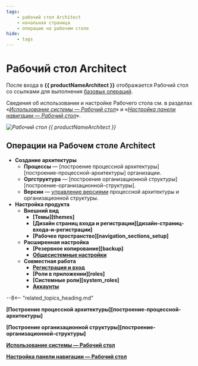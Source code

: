 ```yaml
---
tags:
    - рабочий стол Architect
    - начальная страница
    - операции на рабочем столе
hide:
    - tags
---
```


# Рабочий стол Architect

После входа в **{{ productNameArchitect }}** отображается Рабочий стол со ссылками для выполнения [базовых операций](#операции-на-рабочем-столе-architect).

Сведения об использовании и настройке Рабочего стола см. в разделах «_[Использование системы — Рабочий стол](desktop.md)_» и «_[Настройка панели навигации — Рабочий стол](desktop_setup.md)_».

*![Рабочий стол {{ productNameArchitect }}](architect_desktop.png)*

## Операции на Рабочем столе Architect

* **Создание архитектуры**
    - **Процессы** — [построение процессной архитектуры][построение-процессной-архитектуры] организации.
    - **Оргструктура** — [построение организационной структуры][построение-организационной-структуры].
    - **Версии** — [управление версиями](version_control.md) процессной архитектуры и организационной структуры.
* **Настройка продукта**
    - **Внешний вид**
        - **[Темы][themes]**
        - **[Дизайн страниц входа и регистрации][дизайн-страниц-входа-и-регистрации]**
        - **[Рабочее пространство][navigation_sections_setup]**
    - **Расширенная настройка**
        - **[Резервное копирование][backup]**
        - **[Общесистемные настройки](global_configuration.md)**
    - **Совместная работа**
        - **[Регистрация и вход](registration_and_login.md)**
        - **[Роли в приложении][roles]**
        - **[Системные роли][system_roles]**
        - **[Аккаунты](accounts.md)**

--8<-- "related_topics_heading.md"

**[Построение процессной архитектуры][построение-процессной-архитектуры]**

**[Построение организационной структуры][построение-организационной-структуры]**

**[Использование системы — Рабочий стол](desktop.md)**

**[Настройка панели навигации — Рабочий стол](desktop_setup.md)**
